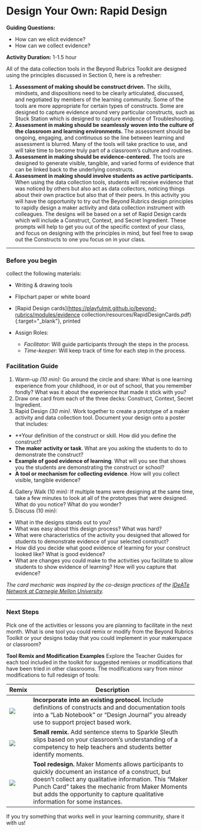 # Design Your Own: Rapid Design
**Guiding Questions:**
 - How can we elicit evidence?
 - How can we collect evidence?

**Activity Duration:** 1-1.5 hour

All of the data collection tools in the Beyond Rubrics Toolkit are designed using the principles discussed in Section 0, here is a refresher:
1. **Assessment of making should be construct driven.** The skills, mindsets, and dispositions need to be clearly articulated, discussed, and negotiated by members of the learning community. Some of the tools are more appropriate for certain types of constructs. Some are designed to capture evidence around very particular constructs, such as Stuck Station which is designed to capture evidence of Troubleshooting.
2. **Assessment in making should be seamlessly woven into the culture of the classroom and learning environments.** The assessment should be ongoing, engaging, and continuous so the line between learning and assessment is blurred. Many of the tools will take practice to use, and will take time to become truly part of a classroom’s culture and routines.
3. **Assessment in making should be evidence-centered.** The tools are designed to generate visible, tangible, and varied forms of evidence that can be linked back to the underlying constructs.
4. **Assessment in making should involve students as active participants.** When using the data collection tools, students will receive evidence that was noticed by others but also act as data collectors, noticing things about their own practice but also that of their peers.
In this activity you will have the opportunity to try out the Beyond Rubrics design principles to rapidly design a maker activity and data collection instrument with colleagues. The designs will be based on a set of Rapid Design cards which will include a Construct, Context, and Secret Ingredient. These prompts will help to get you out of the specific context of your class, and focus on designing with the principles in mind, but feel free to swap out the Constructs to one you focus on in your class.

***

### Before you begin
collect the following materials:
  - Writing & drawing tools
  - Flipchart paper or white board
  - [Rapid Design cards](https://playfulmit.github.io/beyond-rubrics/modules/evidence collection/resources/RapidDesignCards.pdf){:target="_blank"}, printed

- Assign Roles:
  - *Facilitator:* Will guide participants through the steps in the process.
  - *Time-keeper:* Will keep track of time for each step in the process.

### Facilitation Guide
1. Warm-up *(10 min)*: Go around the circle and share: What is one learning experience from your childhood, in or out of school, that you remember fondly? What was it about the experience that made it stick with you?
2. Draw one card from each of the three decks: Construct, Context, Secret Ingredient.
3. Rapid Design *(30 min)*. Work together to create a prototype of a maker activity and data collection tool. Document your design onto a poster that includes:
  - **Your definition of the construct or skill. How did you define the construct?
  - **The maker activity or task**. What are you asking the students to do to demonstrate the construct?
  - **Example of good evidence of learning**. What will you see that shows you the students are demonstrating the construct or school?
  - **A tool or mechanism for collecting evidence**. How will you collect visible, tangible evidence?
4. Gallery Walk (10 min): If multiple teams were designing at the same time, take a few minutes to look at all of the prototypes that were designed. What do you notice? What do you wonder?
5. Discuss (10 min):
  - What in the designs stands out to you?
  - What was easy about this design process? What was hard?
  - What were characteristics of the activity you designed that allowed for students to demonstrate evidence of your selected construct?
  - How did you decide what good evidence of learning for your construct looked like? What is good evidence?
  - What are changes you could make to the activities you facilitate to allow students to show evidence of learning? How will you capture that evidence?

*The card mechanic was inspired by the co-design practices of the [IDeATe Network at Carnegie Mellon University](https://ideate.cmu.edu/).*

***

### Next Steps
Pick one of the activities or lessons you are planning to facilitate in the next month. What is one tool you could remix or modify from the Beyond Rubrics Toolkit or your designs today that you could implement in your makerspace or classroom?

**Tool Remix and Modification Examples**
Explore the Teacher Guides for each tool included in the toolkit for suggested remixes or modifications that have been tried in other classrooms. The modifications vary from minor modifications to full redesign of tools:

| Remix   | Description                                                                                                                                                                                                                                                                                         |
|-------------------|-----------------------------------------------------------------------------------------------------------------------------------------------------------------------------------------------------------------------------------------------------------------------------------------------------|
![](https://playfulmit.github.io/beyond-rubrics/img/remix-1.png) | **Incorporate into an existing protocol.** Include definitions of constructs and and documentation tools into a “Lab Notebook” or “Design Journal” you already use to support project based work.
![](https://playfulmit.github.io/beyond-rubrics/img/remix-2.png) | **Small remix.** Add sentence stems to Sparkle Sleuth slips based on your classroom’s understanding of a competency to help teachers and students better identify moments.
![](https://playfulmit.github.io/beyond-rubrics/img/remix-3.png) | **Tool redesign.** Maker Moments allows participants to quickly document an instance of a construct, but doesn’t collect any qualitative information. This “Maker Punch Card” takes the mechanic from Maker Moments but adds the opportunity to capture qualitative information for some instances.

If you try something that works well in your learning community, share it with us!
